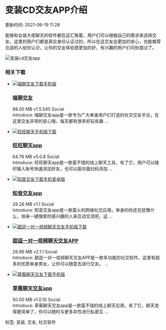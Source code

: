 # 变装CD交友APP介绍

更新时间: 2021-06-19 11:28

能够和女装大佬聊天的软件都在这汇聚着，用户们可以根据自己的需求来选择交友，这里的用户们都是真实身份认证过的，所以在这交友会更加的安心，也能推荐合适的人给你认识，让你的交友体验感更加的好，有兴趣的用户们可别错过了。

![变装cd交友app](https://img.apk3.com/img2021/6/19/11/2021061908114921.jpg)

### 相关下载

- [![喵聊交友下载手机版](https://img.apk3.com/img2019/11/19/14/2019111992139772_APP.png)](https://www.apk3.com/app/356897.html) 
  ### [喵聊交友](https://www.apk3.com/app/356897.html)
  88.00 MB v1.5.545 Social  
  Introduce: 喵聊交友app是一款专为广大单身用户们打造的社交交友平台，在这里交友非常的安心哦，每天都有很多好玩有趣 ...

- [![旺旺聊天手机版下载](https://img.apk3.com/img2019/12/19/14/2019121919363958_APP.png)](https://www.apk3.com/app/327773.html)  
  ### [旺旺聊天app](https://www.apk3.com/app/327773.html)
  64.78 MB v5.0.8 Social  
  Introduce: 旺旺聊天app是一款蛮不错的线上聊天工具，有了它，用户可以随时输入账号快速添加好友，也可以面对面扫码添加 ...

- [![知音交友下载手机安卓版](https://img.apk3.com/img2019/6/25/11/2019062510994935_APP.jpg)](https://www.apk3.com/app/326942.html)  
  ### [知音交友app](https://www.apk3.com/app/326942.html)
  29.26 MB v1.1 Social  
  Introduce: 知音交友app是一款蛮火的网络社交应用，单身的你还在犹豫什么，快来一键搜索你感兴趣的人来互动交流吧，这 ...

- [![甜逗一对一视频聊天交友手机版下载](https://img.apk3.com/img2019/8/16/15/2019081622520671_APP.png)](https://www.apk3.com/app/336286.html)  
  ### [甜逗一对一视频聊天交友APP](https://www.apk3.com/app/336286.html)
  28.86 MB v2.1.1 Social  
  Introduce: 甜逗一对一视频聊天交友APP是一款多功能的社交软件。这里有超多的优质单身男女，让你可以随意去进行交友。 ...

- [![草莓聊天交友下载手机版](https://img.apk3.com/img2019/8/16/12/2019081636517118_APP.png)](https://www.apk3.com/app/336247.html)  
  ### [草莓聊天交友app](https://www.apk3.com/app/336247.html)
  50.00 MB v1.0.10 Social  
  Introduce: 草莓聊天交友app是一款蛮不错的线上聊天应用，有了它，聊天变得更简单了，你可以随时与更多异性进行私密互 ...  

标签: 变装, 交友, 社交软件